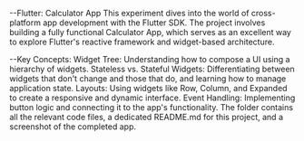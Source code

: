 --Flutter: Calculator App
This experiment dives into the world of cross-platform app development with the Flutter SDK. The project involves building a fully functional Calculator App, which serves as an excellent way to explore Flutter's reactive framework and widget-based architecture.

--Key Concepts:
Widget Tree: Understanding how to compose a UI using a hierarchy of widgets.
Stateless vs. Stateful Widgets: Differentiating between widgets that don't change and those that do, and learning how to manage application state.
Layouts: Using widgets like Row, Column, and Expanded to create a responsive and dynamic interface.
Event Handling: Implementing button logic and connecting it to the app's functionality.
The folder contains all the relevant code files, a dedicated README.md for this project, and a screenshot of the completed app.
